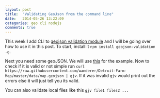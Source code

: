 ```yaml
---
layout: post
title:  "Validating GeoJson from the command line"
date:   2014-05-26 13:22:09
categories: geo cli nodejs
comments: true
---
```


This week I add CLI to [geojson validation module](https://github.com/craveprogramminginc/GeoJSON-Validation) and I will be going over how to use it in this post.  To start, install it `npm install geojson-validation -g`.

Next you need some geoJSON. We will use [this](https://raw.githubusercontent.com/wanderer/Detroit-Farm-Map/master/data/map.geojson) for the example. Now to check if it is valid or not simple run `curl https://raw.githubusercontent.com/wanderer/Detroit-Farm-Map/master/data/map.geojson | gjv`. If it was invalid `gjv` would print out the errors else it will just tell you its valid.

You can also validate local files like this `gjv file1 files2 ...`
